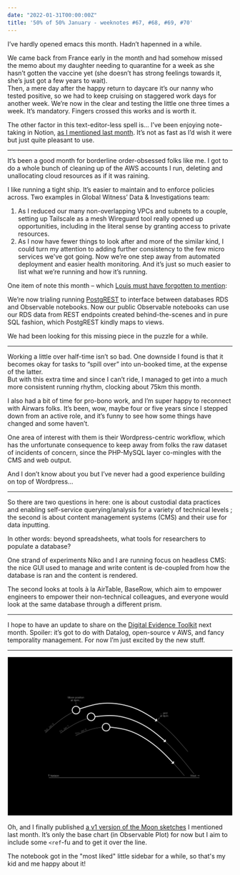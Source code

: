 ```yaml
---
date: "2022-01-31T00:00:00Z"
title: '50% of 50% January - weeknotes #67, #68, #69, #70'
---
```


I’ve hardly opened emacs this month. Hadn’t hapenned in a while. 

We came back from France early in the month and had somehow missed the memo about my daughter needing to quarantine for a week as she hasn’t gotten the vaccine yet (she doesn’t has strong feelings towards it, she’s just got a few years to wait).  
Then, a mere day after the happy return to daycare it’s our nanny who tested positive, so we had to keep cruising on staggered work days for another week. We’re now in the clear and testing the little one three times a week. It’s mandatory. Fingers crossed this works and is worth it.

The other factor in this text-editor-less spell is... I’ve been enjoying note-taking in Notion, [as I mentioned last month](https://basilesimon.fr/weeknotes/weeknotes-63-64-65-66/). It’s not as fast as I’d wish it were but just quite pleasant to use.

---

It’s been a good month for borderline order-obsessed folks like me. I got to do a whole bunch of cleaning up of the AWS accounts I run, deleting and unallocating cloud resources as if it was raining.

I like running a tight ship. It’s easier to maintain and to enforce policies across. Two examples in Global Witness’ Data & Investigations team:

1. As I reduced our many non-overlapping VPCs and subnets to a couple, setting up Tailscale as a mesh Wireguard tool really opened up opportunities, including in the literal sense by granting access to private resources. 
2. As I now have fewer things to look after and more of the similar kind, I could turn my attention to adding further consistency to the few micro services we've got going. Now we’re one step away from automated deployment and easier health monitoring. And it’s just so much easier to list what we’re running and how it’s running.

One item of note this month – which [Louis must have forgotten to mention](https://ltrg.co.uk/2022/01/29/observable-vs-r.html): 

We’re now trialing running [PostgREST](https://postgrest.org/en/stable/index.html) to interface between databases RDS and Observable notebooks. Now our public Observable notebooks can use our RDS data from REST endpoints created behind-the-scenes and in pure SQL fashion, which PostgREST kindly maps to views.

We had been looking for this missing piece in the puzzle for a while.

---

Working a little over half-time isn’t so bad. One downside I found is that it becomes okay for tasks to “spill over” into un-booked time, at the expense of the latter.  
But with this extra time and since I can’t ride, I managed to get into a much more consistent running rhythm, clocking about 75km this month.

I also had a bit of time for pro-bono work, and I’m super happy to reconnect with Airwars folks. It’s been, wow, maybe four or five years since I stepped down from an active role, and it’s funny to see how some things have changed and some haven’t.

One area of interest with them is their Wordpress-centric workflow, which has the unfortunate consequence to keep away from folks the raw dataset of incidents of concern, since the PHP-MySQL layer co-mingles with the CMS and web output.

And I don’t know about you but I’ve never had a good experience building on top of Wordpress…

---

So there are two questions in here: one is about custodial data practices and enabling self-service querying/analysis for a variety of technical levels ; the second is about content management systems (CMS) and their use for data inputting. 

In other words: beyond spreadsheets, what tools for researchers to populate a database?

One strand of experiments Niko and I are running focus on headless CMS: the nice GUI used to manage and write content is de-coupled from how the database is ran and the content is rendered. 

The second looks at tools à la AirTable, BaseRow, which aim to empower engineers to empower their non-technical colleagues, and everyone would look at the same database through  a different prism. 

---

I hope to have an update to share on the [Digital Evidence Toolkit](https://digitalevidencetoolkit.org) next month. Spoiler: it’s got to do with Datalog, open-source v AWS, and fancy temporality management. For now I’m just excited by the new stuff.

---

![Where is the Moon from my window](assets/moon-sketches.png)

Oh, and I finally published [a v1 version of the Moon sketches](https://observablehq.com/@basilesimon/the-moon-from-my-kitchen-window-this-evening) I mentioned last month. It’s only the base chart (in Observable Plot) for now but I aim to include some `<ref`-fu and to get it over the line.

The notebook got in the "most liked" little sidebar for a while, so that's my kid and me happy about it!
